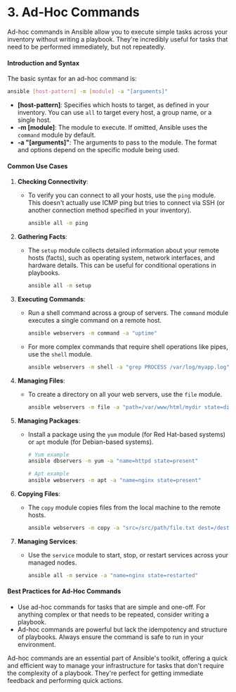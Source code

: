 # 3. Ad-Hoc Commands

Ad-hoc commands in Ansible allow you to execute simple tasks across your inventory without writing a playbook. They're incredibly useful for tasks that need to be performed immediately, but not repeatedly.

#### Introduction and Syntax

The basic syntax for an ad-hoc command is:

```bash
ansible [host-pattern] -m [module] -a "[arguments]"
```

- **[host-pattern]**: Specifies which hosts to target, as defined in your inventory. You can use `all` to target every host, a group name, or a single host.
- **-m [module]**: The module to execute. If omitted, Ansible uses the `command` module by default.
- **-a "[arguments]"**: The arguments to pass to the module. The format and options depend on the specific module being used.

#### Common Use Cases

1. **Checking Connectivity**:
   - To verify you can connect to all your hosts, use the `ping` module. This doesn't actually use ICMP ping but tries to connect via SSH (or another connection method specified in your inventory).

     ```bash
     ansible all -m ping
     ```

2. **Gathering Facts**:
   - The `setup` module collects detailed information about your remote hosts (facts), such as operating system, network interfaces, and hardware details. This can be useful for conditional operations in playbooks.

     ```bash
     ansible all -m setup
     ```

3. **Executing Commands**:
   - Run a shell command across a group of servers. The `command` module executes a single command on a remote host.

     ```bash
     ansible webservers -m command -a "uptime"
     ```

   - For more complex commands that require shell operations like pipes, use the `shell` module.

     ```bash
     ansible webservers -m shell -a "grep PROCESS /var/log/myapp.log"
     ```

4. **Managing Files**:
   - To create a directory on all your web servers, use the `file` module.

     ```bash
     ansible webservers -m file -a "path=/var/www/html/mydir state=directory"
     ```

5. **Managing Packages**:
   - Install a package using the `yum` module (for Red Hat-based systems) or `apt` module (for Debian-based systems).

     ```bash
     # Yum example
     ansible dbservers -m yum -a "name=httpd state=present"
     
     # Apt example
     ansible webservers -m apt -a "name=nginx state=present"
     ```

6. **Copying Files**:
   - The `copy` module copies files from the local machine to the remote hosts.

     ```bash
     ansible webservers -m copy -a "src=/src/path/file.txt dest=/dest/path/file.txt"
     ```

7. **Managing Services**:
   - Use the `service` module to start, stop, or restart services across your managed nodes.

     ```bash
     ansible all -m service -a "name=nginx state=restarted"
     ```

#### Best Practices for Ad-Hoc Commands

- Use ad-hoc commands for tasks that are simple and one-off. For anything complex or that needs to be repeated, consider writing a playbook.
- Ad-hoc commands are powerful but lack the idempotency and structure of playbooks. Always ensure the command is safe to run in your environment.

Ad-hoc commands are an essential part of Ansible's toolkit, offering a quick and efficient way to manage your infrastructure for tasks that don't require the complexity of a playbook. They're perfect for getting immediate feedback and performing quick actions.
